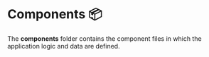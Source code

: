 # Components 📦

The **components** folder contains the component files in which the application logic and data are defined.
